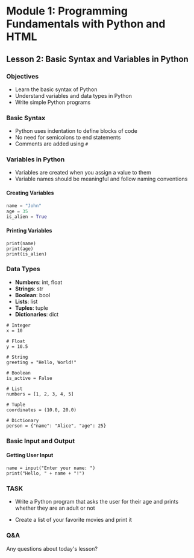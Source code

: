 # Module 1: Programming Fundamentals with Python and HTML

## Lesson 2: Basic Syntax and Variables in Python

### Objectives
- Learn the basic syntax of Python
- Understand variables and data types in Python
- Write simple Python programs

### Basic Syntax
- Python uses indentation to define blocks of code
- No need for semicolons to end statements
- Comments are added using `#`

### Variables in Python
- Variables are created when you assign a value to them
- Variable names should be meaningful and follow naming conventions
#### Creating Variables
```python
name = "John"
age = 35
is_alien = True
```
#### Printing Variables
```
print(name)
print(age)
print(is_alien)
```

### Data Types
- **Numbers**: int, float
- **Strings**: str
- **Boolean**: bool
- **Lists**: list
- **Tuples**: tuple
- **Dictionaries**: dict
```
# Integer
x = 10

# Float
y = 10.5

# String
greeting = "Hello, World!"

# Boolean
is_active = False

# List
numbers = [1, 2, 3, 4, 5]

# Tuple
coordinates = (10.0, 20.0)

# Dictionary
person = {"name": "Alice", "age": 25}
```

### Basic Input and Output
#### Getting User Input

```
name = input("Enter your name: ")
print("Hello, " + name + "!")
```

### TASK
-  Write a Python program that asks the user for their age and prints whether they are an adult or not

- Create a list of your favorite movies and print it
### Q&A
Any questions about today's lesson?